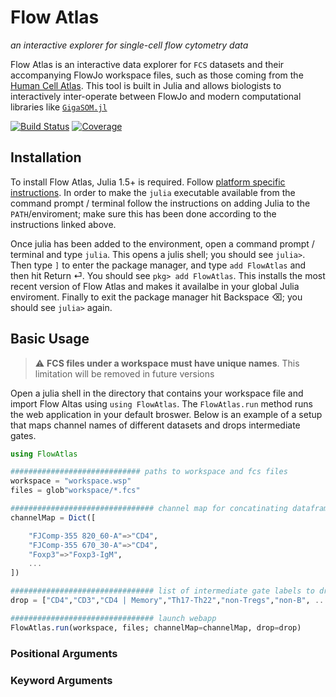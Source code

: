 # Flow Atlas

_an interactive explorer for single-cell flow cytometry data_

Flow Atlas is an interactive data explorer for `FCS` datasets and their accompanying FlowJo workspace files, such as those coming from the [Human Cell Atlas](https://humancellatlas.org). This tool is built in Julia and allows biologists to interactively inter-operate between FlowJo and modern computational libraries like [`GigaSOM.jl`](https://github.com/LCSB-BioCore/GigaSOM.jl)

[![Build Status](https://travis-ci.com/gszep/FlowAtlas.jl.svg?branch=master)](https://travis-ci.com/gszep/FlowAtlas.jl)
[![Coverage](https://codecov.io/gh/gszep/FlowAtlas.jl/branch/master/graph/badge.svg)](https://codecov.io/gh/gszep/FlowAtlas.jl)

## Installation

To install Flow Atlas, Julia 1.5+ is required. Follow [platform specific instructions](https://julialang.org/downloads/platform/). In order to make the `julia` executable available from the command prompt / terminal follow the instructions on adding Julia to the `PATH`/enviroment; make sure this has been done according to the instructions linked above.

Once julia has been added to the environment, open a command prompt / terminal and type `julia`. This opens a julis shell; you should see `julia>`. Then type `]` to enter the package manager, and type `add FlowAtlas` and then hit Return ⏎. You should see `pkg> add FlowAtlas`. This installs the most recent version of Flow Atlas and makes it availalbe in your global Julia enviroment. Finally to exit the package manager hit Backspace ⌫; you should see `julia>` again.

## Basic Usage
> :warning: **FCS files under a workspace must have unique names**. This limitation will be removed in future versions

Open a julia shell in the directory that contains your workspace file and import Flow Altas using `using FlowAtlas`. The `FlowAtlas.run` method runs the web application in your default broswer. Below is an example of a setup that maps channel names of different datasets and drops intermediate gates.
```julia
using FlowAtlas

############################# paths to workspace and fcs files
workspace = "workspace.wsp"
files = glob"workspace/*.fcs"

################################ channel map for concatinating dataframes
channelMap = Dict([

    "FJComp-355 820_60-A"=>"CD4",
    "FJComp-355 670_30-A"=>"CD4",
    "Foxp3"=>"Foxp3-IgM",
    ...
])

################################ list of intermediate gate labels to drop
drop = ["CD4","CD3","CD4 | Memory","Th17-Th22","non-Tregs","non-B", ... ]

################################ launch webapp
FlowAtlas.run(workspace, files; channelMap=channelMap, drop=drop)
```

### Positional Arguments

### Keyword Arguments

